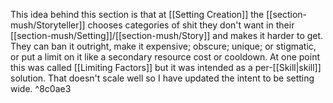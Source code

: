 This idea behind this section is that at [[Setting Creation]] the [[section-mush/Storyteller]] chooses categories of  shit they don't want in their [[section-mush/Setting]]/[[section-mush/Story]] and makes it harder to get. They can ban it outright, make it expensive; obscure; unique; or stigmatic, or put a limit on it like a secondary resource cost or cooldown. At one point this was called [[Limiting Factors]] but it was intended as a per-[[Skill|skill]] solution. That doesn't scale well so I have updated the intent to be setting wide. ^8c0ae3